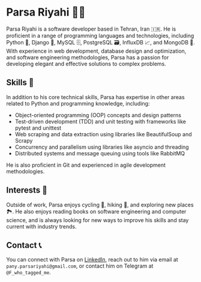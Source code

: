 # Parsa Riyahi 👨‍💻

Parsa Riyahi is a software developer based in Tehran, Iran 🇮🇷. He is proficient in a range of programming languages and technologies, including Python 🐍, Django 🎸, MySQL 🗄️, PostgreSQL 🗃️, InfluxDB 📈, and MongoDB 🍃. With experience in web development, database design and optimization, and software engineering methodologies, Parsa has a passion for developing elegant and effective solutions to complex problems.

## Skills 💪

In addition to his core technical skills, Parsa has expertise in other areas related to Python and programming knowledge, including:

- Object-oriented programming (OOP) concepts and design patterns
- Test-driven development (TDD) and unit testing with frameworks like pytest and unittest
- Web scraping and data extraction using libraries like BeautifulSoup and Scrapy
- Concurrency and parallelism using libraries like asyncio and threading
- Distributed systems and message queuing using tools like RabbitMQ

He is also proficient in Git and experienced in agile development methodologies.

## Interests 🌟

Outside of work, Parsa enjoys cycling 🚴, hiking 🥾, and exploring new places 🏞️. He also enjoys reading books on software engineering and computer science, and is always looking for new ways to improve his skills and stay current with industry trends.

## Contact 📞

You can connect with Parsa on [LinkedIn](https://www.linkedin.com/in/parsariyahi/), reach out to him via email at `pany.parsariyahi@gmail.com`, or contact him on Telegram at `@F_who_tagged_me`.
